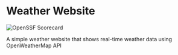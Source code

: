 # Weather Website

![OpenSSF Scorecard](https://api.securityscorecards.dev/projects/github.com/Daviel03/Weather_Website/badge)

A simple weather website that shows real-time weather data using OpenWeatherMap API

